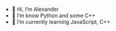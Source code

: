 - 👋 Hi, I’m Alexander
- 👀 I’m know Python and some C++
- 🌱 I’m currently learning JavaScript, C++

<!---
febo1o/febo1o is a ✨ special ✨ repository because its `README.md` (this file) appears on your GitHub profile.
You can click the Preview link to take a look at your changes.
--->
